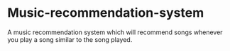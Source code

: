 # Music-recommendation-system
 A music recommendation system which will recommend songs whenever you play a song similar to the song played.
